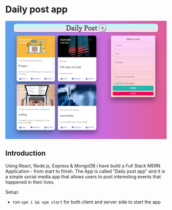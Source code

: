 # Daily post app


![Daily post app](Screenshot.png?raw=true)


## Introduction
Using React, Node.js, Express & MongoDB i have build a Full Stack MERN Application - from start to finish. The App is called "Daily post app" and it is a simple social media app that allows users to post interesting events that happened in their lives.


Setup:


- run ```npm i && npm start``` for both client and server side to start the app

